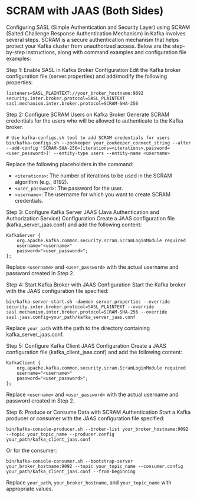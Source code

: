 # SCRAM with JAAS (Both Sides)  

Configuring SASL (Simple Authentication and Security Layer) using SCRAM (Salted Challenge Response Authentication Mechanism) in Kafka involves several steps. SCRAM is a secure authentication mechanism that helps protect your Kafka cluster from unauthorized access. Below are the step-by-step instructions, along with command examples and configuration file examples:

Step 1: Enable SASL in Kafka Broker Configuration Edit the Kafka broker configuration file (server.properties) and add/modify the following properties:

```
listeners=SASL_PLAINTEXT://your_broker_hostname:9092
security.inter.broker.protocol=SASL_PLAINTEXT
sasl.mechanism.inter.broker.protocol=SCRAM-SHA-256

```

Step 2: Configure SCRAM Users on Kafka Broker Generate SCRAM credentials for the users who will be allowed to authenticate to the Kafka broker.

```
# Use kafka-configs.sh tool to add SCRAM credentials for users
bin/kafka-configs.sh --zookeeper your_zookeeper_connect_string --alter --add-config 'SCRAM-SHA-256=[iterations=<iterations>,password=<user_password>]' --entity-type users --entity-name <username>

```

Replace the following placeholders in the command:

-   `<iterations>`: The number of iterations to be used in the SCRAM algorithm (e.g., 8192).
-   `<user_password>`: The password for the user.
-   `<username>`: The username for which you want to create SCRAM credentials.

Step 3: Configure Kafka Server JAAS (Java Authentication and Authorization Service) Configuration Create a JAAS configuration file (kafka\_server\_jaas.conf) and add the following content:

```
KafkaServer {
    org.apache.kafka.common.security.scram.ScramLoginModule required
    username="<username>"
    password="<user_password>";
};

```

Replace `<username>` and `<user_password>` with the actual username and password created in Step 2.

Step 4: Start Kafka Broker with JAAS Configuration Start the Kafka broker with the JAAS configuration file specified:

```
bin/kafka-server-start.sh -daemon server.properties --override security.inter.broker.protocol=SASL_PLAINTEXT --override sasl.mechanism.inter.broker.protocol=SCRAM-SHA-256 --override sasl.jaas.config=your_path/kafka_server_jaas.conf

```

Replace `your_path` with the path to the directory containing kafka\_server\_jaas.conf.

Step 5: Configure Kafka Client JAAS Configuration Create a JAAS configuration file (kafka\_client\_jaas.conf) and add the following content:

```
KafkaClient {
    org.apache.kafka.common.security.scram.ScramLoginModule required
    username="<username>"
    password="<user_password>";
};

```

Replace `<username>` and `<user_password>` with the actual username and password created in Step 2.

Step 6: Produce or Consume Data with SCRAM Authentication Start a Kafka producer or consumer with the JAAS configuration file specified:

```
bin/kafka-console-producer.sh --broker-list your_broker_hostname:9092 --topic your_topic_name --producer.config your_path/kafka_client_jaas.conf

```

Or for the consumer:

```
bin/kafka-console-consumer.sh --bootstrap-server your_broker_hostname:9092 --topic your_topic_name --consumer.config your_path/kafka_client_jaas.conf --from-beginning

```

Replace `your_path`, `your_broker_hostname`, and `your_topic_name` with appropriate values.